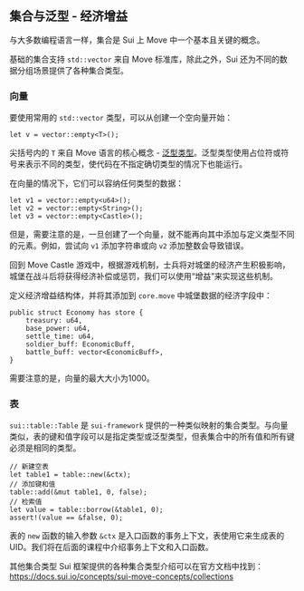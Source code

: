 ## 集合与泛型 - 经济增益

与大多数编程语言一样，集合是 Sui 上 Move 中一个基本且关键的概念。

基础的集合支持 `std::vector` 来自 Move 标准库，除此之外，Sui 还为不同的数据分组场景提供了各种集合类型。

### 向量
要使用常用的 `std::vector` 类型，可以从创建一个空向量开始：

```move
let v = vector::empty<T>();
```

尖括号内的 `T` 来自 Move 语言的核心概念 - [泛型类型](https://move-book.com/advanced-topics/understanding-generics.html)。泛型类型使用占位符或符号来表示不同的类型，使代码在不指定确切类型的情况下也能运行。

在向量的情况下，它们可以容纳任何类型的数据：

```move
let v1 = vector::empty<u64>();
let v2 = vector::empty<String>();
let v3 = vector::empty<Castle>();
```

但是，需要注意的是，一旦创建了一个向量，就不能再向其中添加与定义类型不同的元素。例如，尝试向 `v1` 添加字符串或向 `v2` 添加整数会导致错误。

回到 Move Castle 游戏中，根据游戏机制，士兵将对城堡的经济产生积极影响，城堡在战斗后将获得经济补偿或惩罚，我们可以使用“增益”来实现这些机制。

定义经济增益结构体，并将其添加到 `core.move` 中城堡数据的经济字段中：

```move
public struct Economy has store {
    treasury: u64,
    base_power: u64,
    settle_time: u64,
    soldier_buff: EconomicBuff,
    battle_buff: vector<EconomicBuff>,
}
```

需要注意的是，向量的最大大小为1000。

### 表
`sui::table::Table` 是 `sui-framework` 提供的一种类似映射的集合类型。与向量类似，表的键和值字段可以是指定类型或泛型类型，但表集合中的所有值和所有键必须是相同的类型。

```move
// 新建空表
let table1 = table::new(&ctx);
// 添加键和值
table::add(&mut table1, 0, false);
// 检索值
let value = table::borrow(&table1, 0);
assert!(value == &false, 0);
```

表的 `new` 函数的输入参数 `&ctx` 是入口函数的事务上下文，表使用它来生成表的 UID。我们将在后面的课程中介绍事务上下文和入口函数。

其他集合类型
Sui 框架提供的各种集合类型介绍可以在官方文档中找到：https://docs.sui.io/concepts/sui-move-concepts/collections